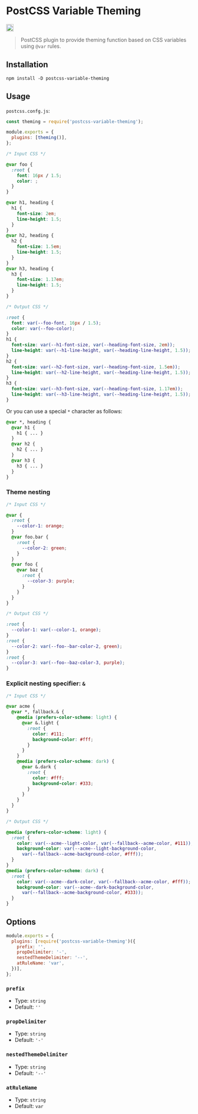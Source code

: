 # PostCSS Variable Theming

[<img alt="npm version" src="https://img.shields.io/npm/v/postcss-variable-theming.svg" height="20">][npm-url]

[npm-url]: https://www.npmjs.com/package/postcss-variable-theming

> PostCSS plugin to provide theming function based on CSS variables using `@var` rules.

## Installation

```
npm install -D postcss-variable-theming
```

## Usage

`postcss.confg.js`:

```js
const theming = require('postcss-variable-theming');

module.exports = {
  plugins: [theming()],
};
```

```css
/* Input CSS */

@var foo {
  :root {
    font: 16px / 1.5;
    color: ;
  }
}

@var h1, heading {
  h1 {
    font-size: 2em;
    line-height: 1.5;
  }
}
@var h2, heading {
  h2 {
    font-size: 1.5em;
    line-height: 1.5;
  }
}
@var h3, heading {
  h3 {
    font-size: 1.17em;
    line-height: 1.5;
  }
}
```

```css
/* Output CSS */

:root {
  font: var(--foo-font, 16px / 1.5);
  color: var(--foo-color);
}
h1 {
  font-size: var(--h1-font-size, var(--heading-font-size, 2em));
  line-height: var(--h1-line-height, var(--heading-line-height, 1.5));
}
h2 {
  font-size: var(--h2-font-size, var(--heading-font-size, 1.5em));
  line-height: var(--h2-line-height, var(--heading-line-height, 1.5));
}
h3 {
  font-size: var(--h3-font-size, var(--heading-font-size, 1.17em));
  line-height: var(--h3-line-height, var(--heading-line-height, 1.5));
}
```

Or you can use a special `*` character as follows:

```css
@var *, heading {
  @var h1 {
    h1 { ... }
  }
  @var h2 {
    h2 { ... }
  }
  @var h3 {
    h3 { ... }
  }
}
```

### Theme nesting

```css
/* Input CSS */

@var {
  :root {
    --color-1: orange;
  }
  @var foo.bar {
    :root {
      --color-2: green;
    }
  }
  @var foo {
    @var baz {
      :root {
        --color-3: purple;
      }
    }
  }
}
```

```css
/* Output CSS */

:root {
  --color-1: var(--color-1, orange);
}
:root {
  --color-2: var(--foo--bar-color-2, green);
}
:root {
  --color-3: var(--foo--baz-color-3, purple);
}
```

### Explicit nesting specifier: `&`

```css
/* Input CSS */

@var acme {
  @var *, fallback.& {
    @media (prefers-color-scheme: light) {
      @var &.light {
        :root {
          color: #111;
          background-color: #fff;
        }
      }
    }
    @media (prefers-color-scheme: dark) {
      @var &.dark {
        :root {
          color: #fff;
          background-color: #333;
        }
      }
    }
  }
}
```

```css
/* Output CSS */

@media (prefers-color-scheme: light) {
  :root {
    color: var(--acme--light-color, var(--fallback--acme-color, #111));
    background-color: var(--acme--light-background-color,
      var(--fallback--acme-background-color, #fff));
  }
}
@media (prefers-color-scheme: dark) {
  :root {
    color: var(--acme--dark-color, var(--fallback--acme-color, #fff));
    background-color: var(--acme--dark-background-color,
      var(--fallback--acme-background-color, #333));
  }
}
```

## Options

```js
module.exports = {
  plugins: [require('postcss-variable-theming')({
    prefix: '',
    propDelimiter: '-',
    nestedThemeDelimiter: '--',
    atRuleName: 'var',
  })],
};
```

### `prefix`

* Type: `string`
* Default: `''`

### `propDelimiter`

* Type: `string`
* Default: `'-'`

### `nestedThemeDelimiter`

* Type: `string`
* Default: `'--'`

### `atRuleName`

* Type: `string`
* Default: `var`
